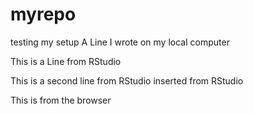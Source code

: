 # myrepo
testing my setup
 A Line I wrote on my local computer

This is a Line from RStudio

This is a second line from RStudio
inserted from RStudio 


This is from the browser

